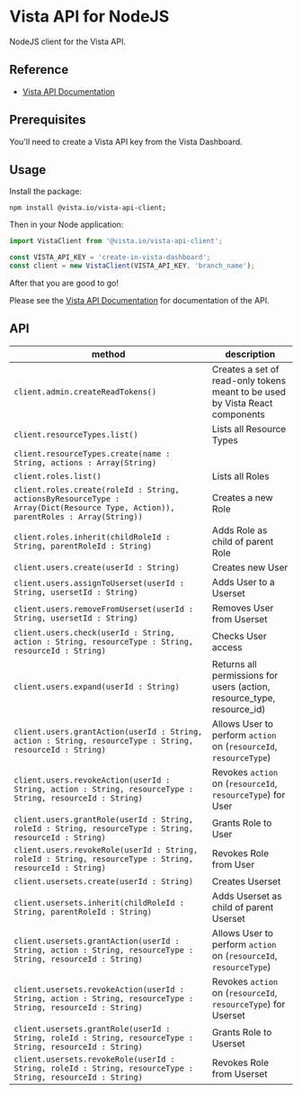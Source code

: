 
# Vista API for NodeJS

NodeJS client for the Vista API.

## Reference

- [Vista API Documentation](https://docs.govista.io/api/)

## Prerequisites

You'll need to create a Vista API key from the Vista Dashboard.

## Usage

Install the package:

```
npm install @vista.io/vista-api-client;
```

Then in your Node application:

```js
import VistaClient from '@vista.io/vista-api-client';

const VISTA_API_KEY = 'create-in-vista-dashboard';
const client = new VistaClient(VISTA_API_KEY, 'branch_name');
```

After that you are good to go!

Please see the [Vista API Documentation](https://docs.govista.io/api/) for documentation of the API.

## API
| method | description |
|--------|-------------|
| `client.admin.createReadTokens()`| Creates a set of read-only tokens meant to be used by Vista React components    |
| `client.resourceTypes.list()`       | Lists all Resource Types         |
| `client.resourceTypes.create(name : String, actions : Array(String)`       |
| `client.roles.list()`       | Lists all Roles         |
| `client.roles.create(roleId : String, actionsByResourceType : Array(Dict(Resource Type, Action)), parentRoles : Array(String))`      | Creates a new Role        |
| `client.roles.inherit(childRoleId : String, parentRoleId : String)`       | Adds Role as child of parent Role         |
| `client.users.create(userId : String)`       | Creates new User         |
| `client.users.assignToUserset(userId : String, usersetId : String)`       | Adds User to a Userset         |
| `client.users.removeFromUserset(userId : String, usersetId : String)`       | Removes User from Userset         |
| `client.users.check(userId : String, action : String, resourceType : String, resourceId : String)`       | Checks User access         |
| `client.users.expand(userId : String)`       | Returns all permissions for users (action, resource_type, resource_id)         |
| `client.users.grantAction(userId : String, action : String, resourceType : String, resourceId : String)`       | Allows User to perform `action` on (`resourceId`, `resourceType`)        |
| `client.users.revokeAction(userId : String, action : String, resourceType : String, resourceId : String)`       | Revokes `action` on (`resourceId`, `resourceType`) for User       |
| `client.users.grantRole(userId : String, roleId : String, resourceType : String, resourceId : String)`       | Grants Role to User         |
| `client.users.revokeRole(userId : String, roleId : String, resourceType : String, resourceId : String)`       | Revokes Role from User         |
| `client.usersets.create(userId : String)`       | Creates Userset         |
| `client.usersets.inherit(childRoleId : String, parentRoleId : String)`       | Adds Userset as child of parent Userset         |
| `client.usersets.grantAction(userId : String, action : String, resourceType : String, resourceId : String)`       | Allows User to perform `action` on (`resourceId`, `resourceType`)       |
| `client.usersets.revokeAction(userId : String, action : String, resourceType : String, resourceId : String)`       | Revokes `action` on (`resourceId`, `resourceType`) for Userset      |
| `client.usersets.grantRole(userId : String, roleId : String, resourceType : String, resourceId : String)`       | Grants Role to Userset         |
| `client.usersets.revokeRole(userId : String, roleId : String, resourceType : String, resourceId : String)`       | Revokes Role from Userset         |
